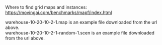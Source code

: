 Where to find grid maps and instances:
https://movingai.com/benchmarks/mapf/index.html

warehouse-10-20-10-2-1.map is an example file downloaded from the url above. <br>
warehouse-10-20-10-2-1-random-1.scen is an example file downloaded from the url above.